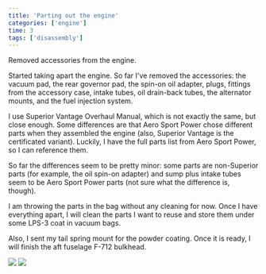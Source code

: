 ```yaml
---
title: 'Parting out the engine'
categories: ['engine']
time: 3
tags: ['disassembly']
---
```


Removed accessories from the engine.

<!-- more -->

Started taking apart the engine. So far I've removed the accessories: the vacuum pad, the rear governor pad, the spin-on oil adapter, plugs, fittings from the accessory case, intake tubes, oil drain-back tubes, the alternator mounts, and the fuel injection system.

I use Superior Vantage Overhaul Manual, which is not exactly the same, but close enough. Some differences are that Aero Sport Power chose different parts when they assembled the engine (also, Superior Vantage is the certificated variant). Luckily, I have the full parts list from Aero Sport Power, so I can reference them.

So far the differences seem to be pretty minor: some parts are non-Superior parts (for example, the oil spin-on adapter) and sump plus intake tubes seem to be Aero Sport Power parts (not sure what the difference is, though).

I am throwing the parts in the bag without any cleaning for now. Once I have everything apart, I will clean the parts I want to reuse and store them under some LPS-3 coat in vacuum bags.

Also, I sent my tail spring mount for the powder coating. Once it is ready, I will finish the aft fuselage F-712 bulkhead.

![](0-bagged-parts.jpeg)
![](1-rear-view.jpeg)
